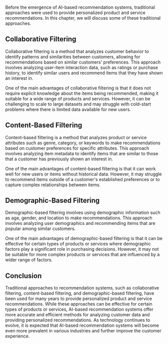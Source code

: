 
Before the emergence of AI-based recommendation systems, traditional approaches were used to provide personalized product and service recommendations. In this chapter, we will discuss some of these traditional approaches.

Collaborative Filtering
-----------------------

Collaborative filtering is a method that analyzes customer behavior to identify patterns and similarities between customers, allowing for recommendations based on similar customers' preferences. This approach involves analyzing user-item interaction data, such as ratings or purchase history, to identify similar users and recommend items that they have shown an interest in.

One of the main advantages of collaborative filtering is that it does not require explicit knowledge about the items being recommended, making it suitable for a wide range of products and services. However, it can be challenging to scale to large datasets and may struggle with cold-start problems where there is limited data available for new users.

Content-Based Filtering
-----------------------

Content-based filtering is a method that analyzes product or service attributes such as genre, category, or keywords to make recommendations based on customer preferences for specific attributes. This approach involves analyzing item metadata to identify items that are similar to those that a customer has previously shown an interest in.

One of the main advantages of content-based filtering is that it can work well for new users or items without historical data. However, it may struggle to recommend items outside of a customer's established preferences or to capture complex relationships between items.

Demographic-Based Filtering
---------------------------

Demographic-based filtering involves using demographic information such as age, gender, and location to make recommendations. This approach involves analyzing user demographics and recommending items that are popular among similar customers.

One of the main advantages of demographic-based filtering is that it can be effective for certain types of products or services where demographic factors play a significant role in purchasing decisions. However, it may not be suitable for more complex products or services that are influenced by a wider range of factors.

Conclusion
----------

Traditional approaches to recommendation systems, such as collaborative filtering, content-based filtering, and demographic-based filtering, have been used for many years to provide personalized product and service recommendations. While these approaches can be effective for certain types of products or services, AI-based recommendation systems offer more accurate and efficient methods for analyzing customer data and providing personalized recommendations. As technology continues to evolve, it is expected that AI-based recommendation systems will become even more prevalent in various industries and further improve the customer experience.
